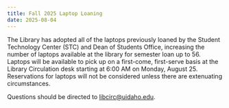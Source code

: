 ```yaml
--- 
title: Fall 2025 Laptop Loaning
date: 2025-08-04
---
```


The Library has adopted all of the laptops previously loaned by the Student Technology Center (STC) and Dean of Students Office, increasing the number of laptops available at the library for semester loan up to 56. 
Laptops will be available to pick up on a first-come, first-serve basis at the Library Circulation desk starting at 6:00 AM on Monday, August 25. 
Reservations for laptops will not be considered unless there are extenuating circumstances.

Questions should be directed to <libcirc@uidaho.edu>.
